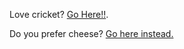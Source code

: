 Love cricket? [Go Here!!](../cricket.md).

Do you prefer cheese? [Go here instead.](https://www.cheesecake.com/)